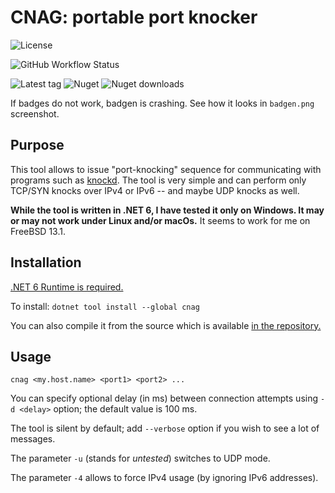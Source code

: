 # CNAG: portable port knocker

![License](https://badgen.net/github/license/avysk/cnag?color=green&scale=1.2)

![GitHub Workflow Status](https://badgen.net/github/checks/avysk/cnag/%D0%BC%D0%B0%D1%81%D1%82%D0%B5%D1%80/build?label=build&scale=1.2)

![Latest tag](https://badgen.net/github/tag/avysk/cnag?scale=1.2)
![Nuget](https://badgen.net/nuget/v/cnag?scale=1.2)
![Nuget downloads](https://badgen.net/nuget/dt/cnag?scale=1.2)

If badges do not work, badgen is crashing. See how it looks in `badgen.png`
screenshot.

## Purpose

This tool allows to issue "port-knocking" sequence for communicating with
programs such as [knockd](https://github.com/jvinet/knock/). The tool is
very simple and can perform only TCP/SYN knocks over IPv4 or IPv6 -- and maybe UDP knocks as well.

**While the tool is written in .NET 6, I have tested it only on Windows. It may
or may not work under Linux and/or macOs.** It seems to work for me on FreeBSD
13.1.

## Installation

[.NET 6 Runtime is required.](https://dotnet.microsoft.com/en-us/download/dotnet/6.0)

To install: `dotnet tool install --global cnag`

You can also compile it from the source which is available
[in the repository.](https://github.com/avysk/cnag)

## Usage

`cnag <my.host.name> <port1> <port2> ...`

You can specify optional delay (in ms) between connection attempts using `-d <delay>` option; the default value is 100 ms.

The tool is silent by default; add `--verbose` option if you wish to see a lot
of messages.

The parameter `-u` (stands for _untested_) switches to UDP mode.

The parameter `-4` allows to force IPv4 usage (by ignoring IPv6 addresses).
